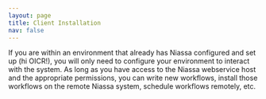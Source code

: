 ```yaml
---
layout: page
title: Client Installation
nav: false
---
```


If you are within an environment that already has Niassa configured and set up
(hi OICR!), you will only need to configure your environment to interact with 
the system. As long as you have access to the Niassa webservice host and the appropriate 
permissions, you can write new workflows, install those workflows on the remote 
Niassa system, schedule workflows remotely, etc.

